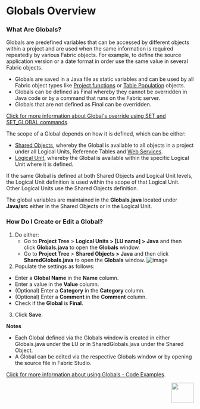 # Globals Overview

### What Are Globals?
Globals are predefined variables that can be accessed by different objects within a project and are used when the same information is required repeatedly by various Fabric objects. For example, to define the source application version or a date format in order use the same value in several Fabric objects. 
* Globals are saved in a Java file as static variables and can be used by all Fabric object types like [Project functions](/articles/07_table_population/08_project_functions.md)<studio> or [Table Population](/articles/07_table_population/01_table_population_overview.md) objects</studio>.
* Globals can be defined as Final whereby they cannot be overridden in Java code or by a command that runs on the Fabric server.
* Globals that are not defined as Final can be overridden.

[Click for more information about Global's override using SET and SET_GLOBAL commands](/articles/08_globals/03_set_globals.md).

The scope of a Global depends on how it is defined, which can be either:
* [Shared Objects](/articles/04_fabric_studio/12_shared_objects.md), whereby the Global is available to all objects in a project under all Logical Units, Reference Tables and [Web Services](/articles/15_web_services_and_graphit/01_web_services_overview.md).
* [Logical Unit](/articles/03_logical_units/01_LU_overview.md), whereby the Global is available within the specific Logical Unit where it is defined.

If the same Global is defined at both Shared Objects and Logical Unit levels, the Logical Unit definition is used within the scope of that Logical Unit. Other Logical Units use the Shared Objects definition.

<web>

The global variables are maintained in the **Globals.java** located under **Java/src** either in the Shared Objects or in the Logical Unit.

</web>

<studio>

### How Do I Create or Edit a Global?

1. Do either:
    * Go to **Project Tree** > **Logical Units > [LU name] > Java** and then click **Globals.java** to open the **Globals** window.
    * Go to **Project Tree** > **Shared Objects > Java** and then click **SharedGlobals.java** to open the **Globals** window. 
      ![image](images/08_01_01%20Globals%20window.png)
2. Populate the settings as follows:
  * Enter a **Global Name** in the **Name** column.
  * Enter a value in the **Value** column.
  * (Optional) Enter a **Category** in the **Category** column.
  * (Optional) Enter a **Comment** in the **Comment** column.
  * Check if the **Global** is **Final**.
3. Click **Save**.

**Notes**
* Each Global defined via the Globals window is created in either Globals.java under the LU or in SharedGlobals.java under the Shared Object. 
* A Global can be edited via the respective Globals window or by opening the source file in Fabric Studio. 

</studio>

[Click for more information about using Globals - Code Examples](/articles/08_globals/04_globals_code_examples.md).




[<img align="right" width="60" height="54" src="/articles/images/Next.png">](/articles/08_globals/02_globals_use_cases.md)
